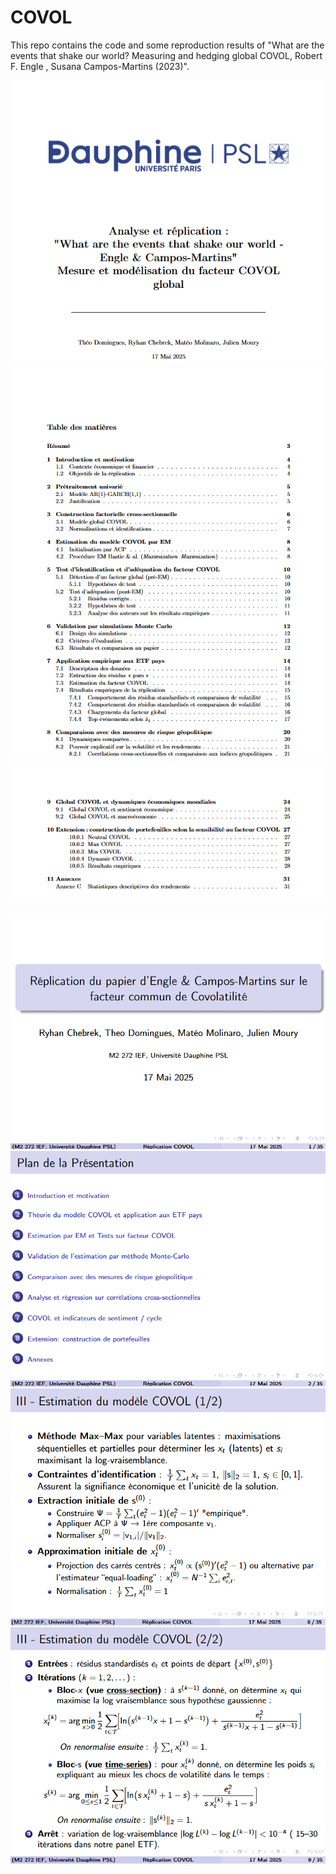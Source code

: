 # COVOL
This repo contains the code and some reproduction results of "What are the events that shake our world? Measuring and hedging global COVOL, Robert F. Engle ,  Susana Campos-Martins (2023)".

<p align="center">
  <img src="cover_report_covol.png" alt="Alt text" />
  <img src="cover_report_covol_2.png" alt="Alt text" />
  <img src="cover_report_covol_3.png" alt="Alt text" />
</p>

<p align="center">
  <img src="cover_presentation_covol_1.png" alt="Alt text" />
  <img src="cover_presentation_covol_2.png" alt="Alt text" />
  <img src="cover_presentation_covol_3.png" alt="Alt text" />
  <img src="cover_presentation_covol_4.png" alt="Alt text" />
</p>

